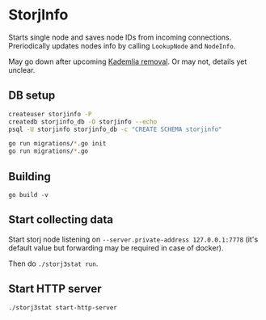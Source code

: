 # StorjInfo

Starts single node and saves node IDs from incoming connections. Preriodically updates nodes info by calling `LookupNode` and `NodeInfo`.

May go down after upcoming [Kademlia removal](https://storj.io/blog/2019/08/so-youre-a-storage-node-operator.-which-satellites-do-you-trust/). Or may not, details yet unclear.

## DB setup
```bash
createuser storjinfo -P
createdb storjinfo_db -O storjinfo --echo
psql -U storjinfo storjinfo_db -c "CREATE SCHEMA storjinfo"

go run migrations/*.go init
go run migrations/*.go
```

## Building
`go build -v`

## Start collecting data
Start storj node listening on `--server.private-address 127.0.0.1:7778` (it's default value but forwarding may be required in case of docker).

Then do `./storj3stat run`.

## Start HTTP server
`./storj3stat start-http-server`

